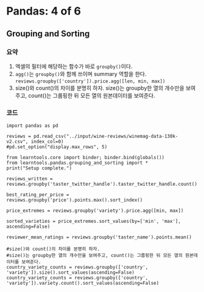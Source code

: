 # Pandas: 4 of 6
## Grouping and Sorting

### 요약
1. 엑셀의 필터에 해당하는 함수가 바로 `groupby()`이다.
2. `agg()`는 `groupby()`와 함께 쓰이며 summary 역할을 한다.
`reviews.groupby(['country']).price.agg([len, min, max])`
3. size()와 count()의 차이를 분명히 하자. size()는 groupby한 열의 개수만을 보여주고, count()는 그룹핑한 뒤 모든 열의 원본데이터를 보여준다.

### 코드
```
import pandas as pd

reviews = pd.read_csv("../input/wine-reviews/winemag-data-130k-v2.csv", index_col=0)
#pd.set_option("display.max_rows", 5)

from learntools.core import binder; binder.bind(globals())
from learntools.pandas.grouping_and_sorting import *
print("Setup complete.")

reviews_written = reviews.groupby('taster_twitter_handle').taster_twitter_handle.count()

best_rating_per_price = reviews.groupby('price').points.max().sort_index()

price_extremes = reviews.groupby('variety').price.agg([min, max])

sorted_varieties = price_extremes.sort_values(by=['min', 'max'], ascending=False)

reviewer_mean_ratings = reviews.groupby('taster_name').points.mean()

#size()와 count()의 차이를 분명히 하자.
#size()는 groupby한 열의 개수만을 보여주고, count()는 그룹핑한 뒤 모든 열의 원본데이터를 보여준다.
country_variety_counts = reviews.groupby(['country', 'variety']).size().sort_values(ascending=False)
country_variety_counts = reviews.groupby(['country', 'variety']).variety.count().sort_values(ascending=False)
```
